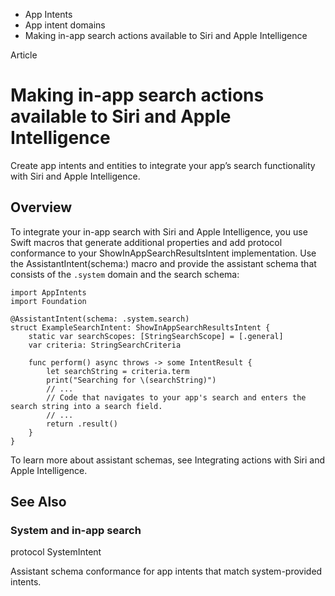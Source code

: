 

- App Intents
- App intent domains
-  Making in-app search actions available to Siri and Apple Intelligence 

Article

# Making in-app search actions available to Siri and Apple Intelligence

Create app intents and entities to integrate your app’s search functionality with Siri and Apple Intelligence.

## Overview

To integrate your in-app search with Siri and Apple Intelligence, you use Swift macros that generate additional properties and add protocol conformance to your ShowInAppSearchResultsIntent implementation. Use the AssistantIntent(schema:) macro and provide the assistant schema that consists of the `.system` domain and the search schema:

```
import AppIntents
import Foundation

@AssistantIntent(schema: .system.search)
struct ExampleSearchIntent: ShowInAppSearchResultsIntent {
    static var searchScopes: [StringSearchScope] = [.general]
    var criteria: StringSearchCriteria

    func perform() async throws -> some IntentResult {
        let searchString = criteria.term
        print("Searching for \(searchString)")
        // ...
        // Code that navigates to your app's search and enters the search string into a search field.
        // ...
        return .result()
    }
}
```

To learn more about assistant schemas, see Integrating actions with Siri and Apple Intelligence.

## See Also

### System and in-app search

protocol SystemIntent

Assistant schema conformance for app intents that match system-provided intents.

